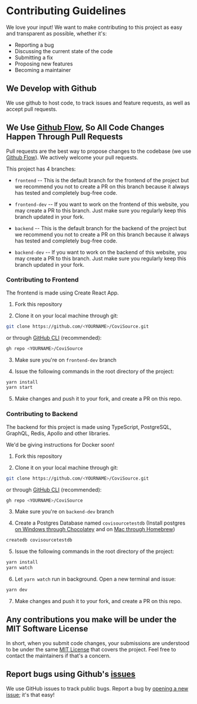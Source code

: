 # Contributing Guidelines

We love your input! We want to make contributing to this project as easy and transparent as possible, whether it's:

- Reporting a bug
- Discussing the current state of the code
- Submitting a fix
- Proposing new features
- Becoming a maintainer

## We Develop with Github

We use github to host code, to track issues and feature requests, as well as accept pull requests.

## We Use [Github Flow](https://guides.github.com/introduction/flow/index.html), So All Code Changes Happen Through Pull Requests

Pull requests are the best way to propose changes to the codebase (we use 
[Github Flow](https://guides.github.com/introduction/flow/index.html)). 
We actively welcome your pull requests.

This project has 4 branches:

- `frontend` -- This is the default branch for the frontend of the project but 
we recommend you not to create a PR on this branch because it always 
has tested and completely bug-free code.

- `frontend-dev` -- If you want to work on the frontend of this website, you may create a PR
to this branch. Just make sure you regularly keep this branch updated in your fork.

- `backend` -- This is the default branch for the backend of the project but 
we recommend you not to create a PR on this branch because it always 
has tested and completely bug-free code.

- `backend-dev` -- If you want to work on the backend of this website, you may create a PR
to this branch. Just make sure you regularly keep this branch updated in your fork.

### Contributing to Frontend

The frontend is made using Create React App.

1. Fork this repository

1. Clone it on your local machine through git:
```bash
git clone https://github.com/<YOURNAME>/CoviSource.git
```
or through [GitHub CLI](https://cli.github.com/) (recommended):
```bash
gh repo <YOURNAME>/CoviSource
```

3. Make sure you're on `frontend-dev` branch

4. Issue the following commands in the root directory of the project: 
```bash
yarn install
yarn start
```

5. Make changes and push it to your fork, and create a PR on this repo.

### Contributing to Backend

The backend for this project is made using TypeScript, PostgreSQL,
GraphQL, Redis, Apollo and other libraries.

We'd be giving instructions for Docker soon!

1. Fork this repository

1. Clone it on your local machine through git:
```bash
git clone https://github.com/<YOURNAME>/CoviSource.git
```
or through [GitHub CLI](https://cli.github.com/) (recommended):
```bash
gh repo <YOURNAME>/CoviSource
```

3. Make sure you're on `backend-dev` branch

4. Create a Postgres Database named `covisourcetestdb` (Install postgres [on Windows through Chocolatey](https://community.chocolatey.org/packages/postgresql12/12.0) and on [Mac through Homebrew](https://formulae.brew.sh/formula/postgresql@9.5#default))
```bash
createdb covisourcetestdb
```

5. Issue the following commands in the root directory of the project: 
```bash
yarn install
yarn watch
```

6. Let `yarn watch` run in background. Open a new terminal and issue:
```bash
yarn dev
```

7. Make changes and push it to your fork, and create a PR on this repo.

## Any contributions you make will be under the MIT Software License

In short, when you submit code changes, your submissions are understood to be under the same [MIT License](../LICENSE) that covers the project. Feel free to contact the maintainers if that's a concern.

## Report bugs using Github's [issues](https://github.com/EmperorYP7/CoviSource/issues)

We use GitHub issues to track public bugs. Report a bug by [opening a new issue](); it's that easy!
